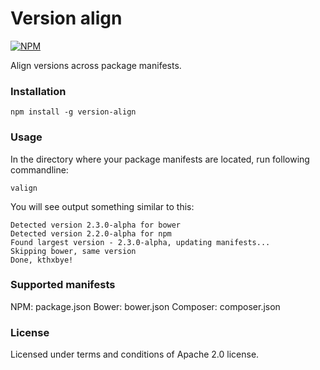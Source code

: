 # Version align

[![NPM](http://img.shields.io/npm/v/version-align.svg?style=flat-square)](https://www.npmjs.com/package/version-align)

Align versions across package manifests.

### Installation

`npm install -g version-align`

### Usage

In the directory where your package manifests are located, run following commandline:

`valign`

You will see output something similar to this:

```
Detected version 2.3.0-alpha for bower
Detected version 2.2.0-alpha for npm
Found largest version - 2.3.0-alpha, updating manifests...
Skipping bower, same version
Done, kthxbye!
```

### Supported manifests

NPM: package.json
Bower: bower.json
Composer: composer.json

### License

Licensed under terms and conditions of Apache 2.0 license.
